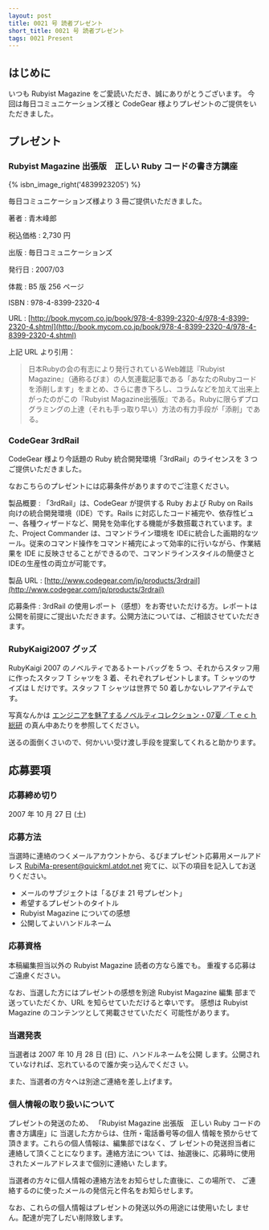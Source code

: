 ```yaml
---
layout: post
title: 0021 号 読者プレゼント
short_title: 0021 号 読者プレゼント
tags: 0021 Present
---
```



## はじめに

いつも Rubyist Magazine をご愛読いただき、誠にありがとうございます。
今回は毎日コミュニケーションズ様と CodeGear 様よりプレゼントのご提供をいただきました。

## プレゼント

### Rubyist Magazine 出張版　正しい Ruby コードの書き方講座
{% isbn_image_right('4839923205') %}

毎日コミュニケーションズ様より 3 冊ご提供いただきました。

著者
:  青木峰郎

税込価格
:  2,730 円

出版
:  毎日コミュニケーションズ

発行日
:  2007/03

体裁
:  B5 版 256 ページ

ISBN
:  978-4-8399-2320-4

URL
:  [http://book.mycom.co.jp/book/978-4-8399-2320-4/978-4-8399-2320-4.shtml](http://book.mycom.co.jp/book/978-4-8399-2320-4/978-4-8399-2320-4.shtml)

上記 URL より引用：

> 日本Rubyの会の有志により発行されているWeb雑誌『Rubyist Magazine』（通称るびま）の人気連載記事である「あなたのRubyコードを添削します」をまとめ、さらに書き下ろし、コラムなどを加えて出来上がったのがこの『Rubyist Magazine出張版』である。Rubyに限らずプログラミングの上達（それも手っ取り早い）方法の有力手段が「添削」である。


### CodeGear 3rdRail

CodeGear 様より今話題の Ruby 統合開発環境「3rdRail」のライセンスを 3 つご提供いただきました。

なおこちらのプレゼントには応募条件がありますのでご注意ください。

製品概要
: 「3rdRail」は、CodeGear が提供する Ruby および Ruby on Rails 向けの統合開発環境（IDE）です。Rails に対応したコード補完や、依存性ビュー、各種ウィザードなど、開発を効率化する機能が多数搭載されています。また、Project Commander は、コマンドライン環境を IDEに統合した画期的なツール。従来のコマンド操作をコマンド補完によって効率的に行いながら、作業結果を IDE に反映させることができるので、コマンドラインスタイルの簡便さとIDEの生産性の両立が可能です。

製品 URL
:  [http://www.codegear.com/jp/products/3rdrail](http://www.codegear.com/jp/products/3rdrail)

応募条件
:  3rdRail の使用レポート（感想）をお寄せいただける方。レポートは公開を前提にご提出いただきます。公開方法については、ご相談させていただきます。

### RubyKaigi2007 グッズ

RubyKaigi 2007 のノベルティであるトートバッグを 5 つ、それからスタッフ用に作ったスタッフ T シャツを 3 着、それぞれプレゼントします。T シャツのサイズは L だけです。スタッフ T シャツは世界で 50 着しかないレアアイテムです。

写真なんかは [エンジニアを魅了するノベルティコレクション・07夏／Ｔｅｃｈ総研](http://rikunabi-next.yahoo.co.jp/tech/docs/ct_s03600.jsp?p=001125) の真ん中あたりを参照してください。

送るの面倒くさいので、何かいい受け渡し手段を提案してくれると助かります。

## 応募要項

### 応募締め切り

2007 年 10 月 27 日 (土)

### 応募方法

当選時に連絡のつくメールアカウントから、るびまプレゼント応募用メールアドレス [RubiMa-present@quickml.atdot.net](mailto:RubiMa-present@quickml.atdot.net) 宛てに、以下の項目を記入してお送りください。

* メールのサブジェクトは「るびま 21 号プレゼント」
* 希望するプレゼントのタイトル
* Rubyist Magazine についての感想
* 公開してよいハンドルネーム


### 応募資格

本稿編集担当以外の Rubyist Magazine 読者の方なら誰でも。
重複する応募はご遠慮ください。

なお、当選した方にはプレゼントの感想を別途 Rubyist Magazine 編集
部まで送っていただくか、URL を知らせていただけると幸いです。
感想は Rubyist Magazine のコンテンツとして掲載させていただく
可能性があります。

### 当選発表

当選者は 2007 年 10 月 28 日 (日) に、ハンドルネームを公開
します。公開されていなければ、忘れているので誰か突っ込んでくださ
い。

また、当選者の方々へは別途ご連絡を差し上げます。

### 個人情報の取り扱いについて

プレゼントの発送のため、
「Rubyist Magazine 出張版　正しい Ruby コードの書き方講座」に
当選した方からは、住所・電話番号等の個人
情報を預からせて頂きます。これらの個人情報は、編集部ではなく、プ
レゼントの発送担当者に連絡して頂くことになります。連絡方法につい
ては、抽選後に、応募時に使用されたメールアドレスまで個別に連絡い
たします。

当選者の方々に個人情報の連絡方法をお知らせした直後に、この場所で、
ご連絡するのに使ったメールの発信元と件名をお知らせします。

なお、これらの個人情報はプレゼントの発送以外の用途には使用いたし
ません。配達が完了しだい削除致します。


